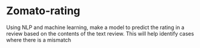 # Zomato-rating
Using NLP and machine learning, make a model to predict the rating in a review based on the contents of the text review. This will help identify cases where there is a mismatch
